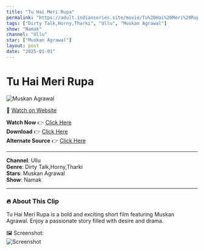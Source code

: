 ```yaml
---
title: "Tu Hai Meri Rupa"
permalink: "https://adult.indianseries.site/movie/Tu%20Hai%20Meri%20Rupa"
tags: ["Dirty Talk,Horny,Tharki", "Ullu", "Muskan Agrawal"]
show: "Namak"
channel: "Ullu"
star: ["Muskan Agrawal"]
layout: post
date: "2025-01-01"
---
```


# Tu Hai Meri Rupa

![Muskan Agrawal](https://shorts.desisins.com/wp-content/uploads/2024/12/Tu-Hai-Meri-Rupa.jpg)

🔗 [Watch on Website](https://adult.indianseries.site/movie/Tu%20Hai%20Meri%20Rupa)

**Watch Now** 👉 [Click Here](https://adult.indianseries.site/movie/Tu%20Hai%20Meri%20Rupa)  
**Download** 👉 [Click Here](https://adult.indianseries.site/movie/Tu%20Hai%20Meri%20Rupa)  
**Alternate Source** 👉 [Click Here](https://adult.indianseries.site/movie/Tu%20Hai%20Meri%20Rupa)

---

**Channel**: Ullu  
**Genre**: Dirty Talk,Horny,Tharki  
**Stars**: Muskan Agrawal  
**Show**: Namak

---

### 🔥 About This Clip

Tu Hai Meri Rupa is a bold and exciting short film featuring Muskan Agrawal. Enjoy a passionate story filled with desire and drama.
 
🖼️ Screenshot:  
![Screenshot](https://shorts.desisins.com/wp-content/uploads/2024/12/Tu-Hai-Meri-Rupa.jpg)
